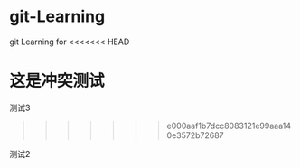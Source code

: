 # git-Learning
git Learning for
<<<<<<< HEAD

这是冲突测试
=======
测试3
>>>>>>> e000aaf1b7dcc8083121e99aaa140e3572b72687

测试2
